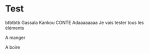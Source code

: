 # Test

btbtbtb
Gassala
Kankou CONTE
Adaaaaaaaa
Je vais tester tous les éléments

A manger

A boire 

